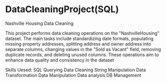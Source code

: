 # DataCleaningProject(SQL)
Nashville Housing Data Cleaning 

This project performs data cleaning operations on the "NashvilleHousing" dataset. The main tasks include standardizing date formats, populating missing property addresses, splitting address and owner address into separate columns, changing values in the "Sold as Vacant" field, removing duplicate records, and deleting unused columns. These operations aim to enhance data quality and consistency in the dataset

Skills Uesed:
SQL Querying
Data Cleaning
String Manipulation
Data Transformation
Data Manipulation
Data analysis
DB Management

